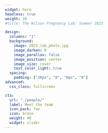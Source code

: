 ```yaml
---
widget: hero
headless: true
weight: 20
#title: The Wilson Pregnancy Lab: Summer 2023

design:
  columns: "1"
  background:
    image: 2023_lab_photo.jpg
    image_darken: 0
    image_parallax: false
    image_position: center
    image_size: cover
    text_color_light: true
  spacing:
    padding: ["20px", "0", "0px", "0"]
advanced:
  css_class: fullscreen

cta:
  url: "./people/"
  label: Meet the team
  icon_pack: fas
  icon: brain
  weight: 40 
  widget: slider  
---
```

<br>
<br>
<br>
<br>
<br>
<br>
<br>
<br>
